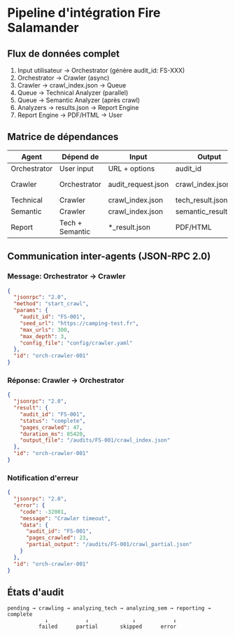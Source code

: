 # Pipeline d'intégration Fire Salamander

## Flux de données complet
1. Input utilisateur → Orchestrator (génère audit_id: FS-XXX)
2. Orchestrator → Crawler (async)
3. Crawler → crawl_index.json → Queue
4. Queue → Technical Analyzer (parallel)
5. Queue → Semantic Analyzer (après crawl)
6. Analyzers → results.json → Report Engine
7. Report Engine → PDF/HTML → User

## Matrice de dépendances
| Agent | Dépend de | Input | Output | Bloque | Timeout |
|-------|-----------|-------|--------|---------|---------|
| Orchestrator | User input | URL + options | audit_id | Tous | 10s |
| Crawler | Orchestrator | audit_request.json | crawl_index.json | Technical, Semantic | 5min |
| Technical | Crawler | crawl_index.json | tech_result.json | Report | 10min |
| Semantic | Crawler | crawl_index.json | semantic_result.json | Report | 5min |
| Report | Tech + Semantic | *_result.json | PDF/HTML | - | 30s |

## Communication inter-agents (JSON-RPC 2.0)

### Message: Orchestrator → Crawler
```json
{
  "jsonrpc": "2.0",
  "method": "start_crawl",
  "params": {
    "audit_id": "FS-001",
    "seed_url": "https://camping-test.fr",
    "max_urls": 300,
    "max_depth": 3,
    "config_file": "config/crawler.yaml"
  },
  "id": "orch-crawler-001"
}
```

### Réponse: Crawler → Orchestrator
```json
{
  "jsonrpc": "2.0",
  "result": {
    "audit_id": "FS-001",
    "status": "complete",
    "pages_crawled": 47,
    "duration_ms": 85420,
    "output_file": "/audits/FS-001/crawl_index.json"
  },
  "id": "orch-crawler-001"
}
```

### Notification d'erreur
```json
{
  "jsonrpc": "2.0",
  "error": {
    "code": -32001,
    "message": "Crawler timeout",
    "data": {
      "audit_id": "FS-001",
      "pages_crawled": 23,
      "partial_output": "/audits/FS-001/crawl_partial.json"
    }
  },
  "id": "orch-crawler-001"
}
```

## États d'audit
```
pending → crawling → analyzing_tech → analyzing_sem → reporting → complete
            ↓            ↓              ↓            ↓
          failed      partial       skipped      error
```